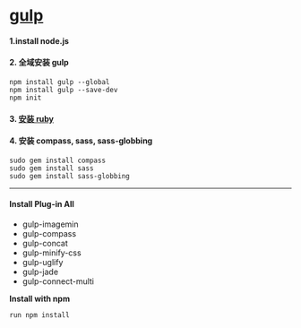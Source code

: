 # [gulp](https://github.com/wearefractal/gulp)

#### 1.install node.js
#### 2. 全域安装 gulp
```
npm install gulp --global
npm install gulp --save-dev
npm init
```
#### 3. [安装 ruby](http://www.ruby-lang.org/en/downloads/)
#### 4. 安装 compass, sass, sass-globbing
```
sudo gem install compass
sudo gem install sass
sudo gem install sass-globbing
```
-----

#### Install Plug-in All

- gulp-imagemin
- gulp-compass
- gulp-concat
- gulp-minify-css
- gulp-uglify
- gulp-jade
- gulp-connect-multi



**Install with npm**
```
run npm install
```
